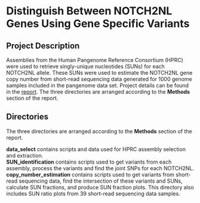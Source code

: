 # Distinguish Between NOTCH2NL Genes Using Gene Specific Variants

## Project Description

Assemblies from the Human Pangenome Reference Consortium (HPRC) were used to retrieve singly-unique nucleotides (SUNs) for each NOTCH2NL allele. These SUNs were used to estimate the NOTCH2NL gene copy number from short-read sequencing data generated for 1000 genome samples included in the pangenome data set. Project details can be found in the [report](https://drive.google.com/file/d/1-UVtCL_IFVTf8fIYiBOZ724giBFTZY3p/view?usp=share_link). The three directories are arranged according to the **Methods** section of the report.

## Directories

The three directories are arranged according to the **Methods** section of the report.

**data_select** contains scripts and data used for HPRC assembly selection and extraction. <br />
**SUN_identification** contains scripts used to get variants from each assembly, process the variants and find the joint SNPs for each NOTCH2NL. <br />
**copy_number_estimation** contains scripts used to get variants from short-read sequencing data, find the intersection of these variants and SUNs, calculate SUN fractions, and produce SUN fraction plots. This directory also includes SUN ratio plots from 39 short-read sequencing data samples.


